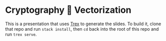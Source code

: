 Cryptography 🤝 Vectorization
=============================

This is a presentation that uses
[Trex](https://github.com/pittma/trex) to generate the slides. To
build it, clone that repo and run `stack install`, then `cd` back into
the root of this repo and run `trex serve`.
